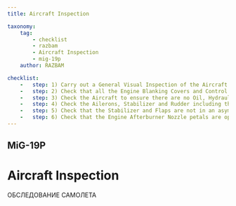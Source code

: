 ```yaml
---
title: Aircraft Inspection

taxonomy:
    tag:
        - checklist
        - razbam
        - Aircraft Inspection
        - mig-19p
    author: RAZBAM

checklist:
    -   step: 1) Carry out a General Visual Inspection of the Aircraft Fuselage, Landing Gears, Air Data Probes and Antennas to ensure they are in a serviceable condition.
    -   step: 2) Check that all the Engine Blanking Covers and Control or Landing Gear Locks have been removed.
    -   step: 3) Check the Aircraft to ensure there are no Oil, Hydraulic Fluid or Fuel leaks.
    -   step: 4) Check the Ailerons, Stabilizer and Rudder including the Trim Tabs for security of attachment and that there is no visible damage.
    -   step: 5) Check that the Stabilizer and Flaps are not in an asymmetric position with the Control Stick in the neutral position.
    -   step: 6) Check that the Engine Afterburner Nozzle petals are open.
---
```


## MiG-19P 
Aircraft Inspection
===
ОБСЛЕДОВАНИЕ САМОЛЕТА